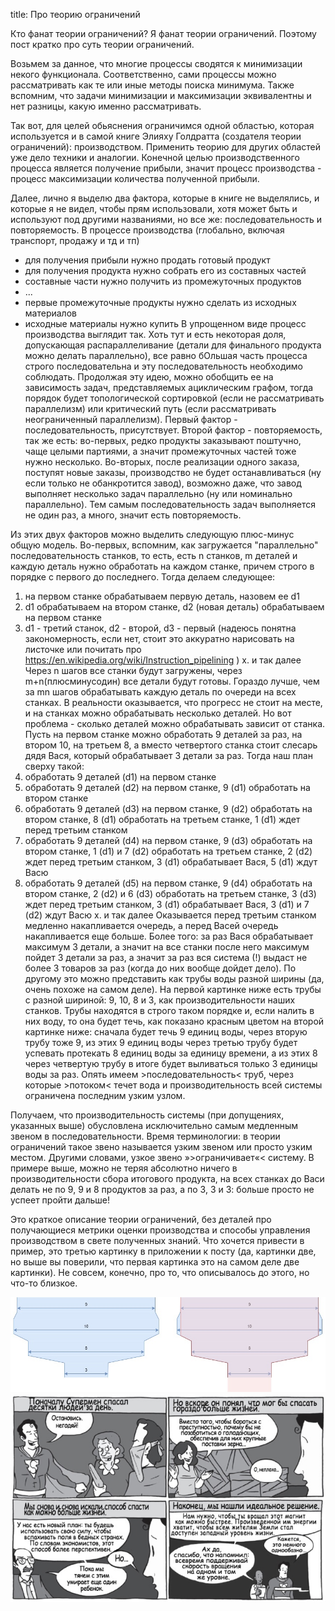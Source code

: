 title: Про теорию ограничений

Кто фанат теории ограничений? Я фанат теории ограничений. Поэтому пост кратко про суть теории ограничений.

Возьмем за данное, что многие процессы сводятся к минимизации некого функционала. Соответственно, сами процессы можно рассматривать как те или иные методы поиска минимума. Также вспомним, что задачи минимизации и максимизации эквивалентны и нет разницы, какую именно рассматривать.

Так вот, для целей обьяснения ограничимся одной областью, которая используется и в самой книге Элияху Голдратта (создателя теории ограничений): производством. Применить теорию для других областей уже дело техники и аналогии. Конечной целью производственного процесса является получение прибыли, значит процесс производства - процесс максимизации количества полученной прибыли.

Далее, лично я выделю два фактора, которые в книге не выделялись, и которые я не видел, чтобы прям использовали, хотя может быть и используют под другими названиями, но все же: последовательность и повторяемость. В процессе производства (глобально, включая транспорт, продажу и тд и тп)
- для получения прибыли нужно продать готовый продукт
- для получения продукта нужно собрать его из составных частей
- составные части нужно получить из промежуточных продуктов
- ...
- первые промежуточные продукты нужно сделать из исходных материалов
- исходные материалы нужно купить
В упрощенном виде процесс производства выглядит так. Хоть тут и есть некоторая доля, допускающая распараллеливание (детали для финального продукта можно делать параллельно), все равно бОльшая часть процесса строго последовательна и эту последовательность необходимо соблюдать. Продолжая эту идею, можно обобщить ее на зависимость задач, представляемых ациклическим графом, тогда порядок будет топологической сортировкой (если не рассматривать параллелизм) или критический путь (если рассматривать неограниченный параллелизм). Первый фактор - последовательность, присутствует. Второй фактор - повторяемость, так же есть: во-первых, редко продукты заказывают поштучно, чаще целыми партиями, а значит промежуточных частей тоже нужно несколько. Во-вторых, после реализации одного заказа, поступят новые заказы, производство не будет останавливаться (ну если только не обанкротится завод), возможно даже, что завод выполняет несколько задач параллельно (ну или номинально параллельно). Тем самым последовательность задач выполняется не один раз, а много, значит есть повторяемость.

Из этих двух факторов можно выделить следующую плюс-минус общую модель. Во-первых, вспомним, как загружается "параллельно" последовательность станков, то есть, есть n станков, m деталей и каждую деталь нужно обработать на каждом станке, причем строго в порядке с первого до последнего. Тогда делаем следующее:
1. на первом станке обрабатываем первую деталь, назовем ее d1
2. d1 обрабатываем на втором станке, d2 (новая деталь) обрабатываем на первом станке
3. d1 - третий станок, d2 - второй, d3 - первый (надеюсь понятна закономерность, если нет, стоит это аккуратно нарисовать на листочке или почитать про https://en.wikipedia.org/wiki/Instruction_pipelining )
x. и так далее
Через n шагов все станки будут загружены, через m+n(плюсминусодин) все детали будут готовы. Гораздо лучше, чем за mn шагов обрабатывать каждую деталь по очереди на всех станках. В реальности оказывается, что прогресс не стоит на месте, и на станках можно обрабатывать несколько деталей. Но вот проблема - сколько деталей можно обрабатывать зависит от станка. Пусть на первом станке можно обработать 9 деталей за раз, на втором 10, на третьем 8, а вместо четвертого станка стоит слесарь дядя Вася, который обрабатывает 3 детали за раз. Тогда наш план сверху такой:
1. обработать 9 деталей (d1) на первом станке
2. обработать 9 деталей (d2) на первом станке, 9 (d1) обработать на втором станке
3. обработать 9 деталей (d3) на первом станке, 9 (d2) обработать на втором станке, 8 (d1) обработать на третьем станке, 1 (d1) ждет перед третьим станком
4. обработать 9 деталей (d4) на первом станке, 9 (d3) обработать на втором станке, 1 (d1) и 7 (d2) обработать на третьем станке, 2 (d2) ждет перед третьим станком, 3 (d1) обрабатывает Вася, 5 (d1) ждут Васю
5. обработать 9 деталей (d5) на первом станке, 9 (d4) обработать на втором станке, 2 (d2) и 6 (d3) обработать на третьем станке, 3 (d3) ждет перед третьим станком, 3 (d1) обрабатывает Вася, 3 (d1) и 7 (d2) ждут Васю
x. и так далее
Оказывается перед третьим станком медленно накапливается очередь, а перед Васей очередь накапливается еще больше. Более того: за раз Вася обрабатывает максимум 3 детали, а значит на все станки после него максимум пойдет 3 детали за раз, а значит за раз вся система (!) выдаст не более 3 товаров за раз (когда до них вообще дойдет дело).
По другому это можно представить как трубы воды разной ширины (да, очень похоже на самом деле). На первой картинке ниже есть трубы с разной шириной: 9, 10, 8 и 3, как производительности наших станков. Трубы находятся в строго таком порядке и, если налить в них воду, то она будет течь, как показано красным цветом на второй картинке ниже: сначала будет течь 9 единиц воды, через вторую трубу тоже 9, из этих 9 единиц воды через третью трубу будет успевать протекать 8 единиц воды за единицу времени, а из этих 8 через четвертую трубу в итоге будет выливаться только 3 единицы воды за раз. Опять имеем >последовательность< труб, через которые >потоком< течет вода и производительность всей системы ограничена последним узким узлом.

Получаем, что производительность системы (при допущениях, указанных выше) обусловлена исключительно самым медленным звеном в последовательности. Время терминологии: в теории ограничений такое звено называется узким звеном или просто узким местом. Другими словами, узкое звено »>ограничивает«< систему. В примере выше, можно не теряя абсолютно ничего в производительности сбора итогового продукта, на всех станках до Васи делать не по 9, 9 и 8 продуктов за раз, а по 3, 3 и 3: больше просто не успеет пройти дальше!

Это краткое описание теории ограничений, без деталей про получающиеся метрики оценки производства и способы управления производством в свете полученных знаний. Что хочется привести в пример, это третью картинку в приложении к посту (да, картинки две, но выше вы поверили, что первая картинка это на самом деле две картинки). Не совсем, конечно, про то, что описывалось до этого, но что-то близкое.


![](/blog/static/img/a590Mz9SxsA.jpg)
![](/blog/static/img/Bq0a6pUKwFs.jpg)
